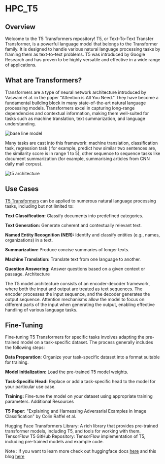 # HPC_T5

## Overview

Welcome to the T5 Transformers repository! T5, or Text-To-Text Transfer Transformer, is a powerful language model that belongs to the Transformer family. It is designed to handle various natural language processing tasks by framing them as text-to-text problems. T5 was introduced by Google Research and has proven to be highly versatile and effective in a wide range of applications.

## What are Transformers?
Transformers are a type of neural network architecture introduced by Vaswani et al. in the paper "Attention is All You Need." They have become a fundamental building block in many state-of-the-art natural language processing models. Transformers excel in capturing long-range dependencies and contextual information, making them well-suited for tasks such as machine translation, text summarization, and language understanding.

![base line model](https://miro.medium.com/v2/resize:fit:828/format:webp/1*QOVXAn0bx8HKGrBIXAgydw.png)

Many tasks are cast into this framework: machine translation, classification task, regression task ( for example, predict how similar two sentences are, the similarity score is in range 1 to 5), other sequence to sequence tasks like document summarization (for example, summarising articles from CNN daily mail corpus).

![t5 architecture](https://miro.medium.com/v2/resize:fit:720/format:webp/1*iJcUH1F0TmCQE5p2wQt9og.png)

## Use Cases
[T5 Transformers](https://huggingface.co/docs/transformers/model_doc/t5) can be applied to numerous natural language processing tasks, including but not limited to:

**Text Classification:** Classify documents into predefined categories.


**Text Generation:** Generate coherent and contextually relevant text.

**Named Entity Recognition (NER):** Identify and classify entities (e.g., names, 
organizations) in a text.

**Summarization:** Produce concise summaries of longer texts.

**Machine Translation:** Translate text from one language to another.

**Question Answering:** Answer questions based on a given context or passage.
Architecture

The T5 model architecture consists of an encoder-decoder framework, where both the input and output are treated as text sequences. The encoder processes the input sequence, and the decoder generates the output sequence. Attention mechanisms allow the model to focus on different parts of the input when generating the output, enabling effective handling of various language tasks.

## Fine-Tuning

Fine-tuning T5 Transformers for specific tasks involves adapting the pre-trained model on a task-specific dataset. The process generally includes the following steps:

**Data Preparation:** Organize your task-specific dataset into a format suitable for training.

**Model Initialization:** Load the pre-trained T5 model weights.

**Task-Specific Head:** Replace or add a task-specific head to the model for your particular use case.

**Training:** Fine-tune the model on your dataset using appropriate training parameters.
Additional Resources

**T5 Paper:** "Explaining and Harnessing Adversarial Examples in Image Classification" by Colin Raffel et al.

Hugging Face Transformers Library: A rich library that provides pre-trained transformer models, including T5, and tools for working with them.
TensorFlow T5 GitHub Repository: TensorFlow implementation of T5, including pre-trained models and example code.
 
Note : if you want to learn more check out huggingface docs [here](https://huggingface.co/docs/transformers/model_doc/t5) and this blog [here](https://medium.com/analytics-vidhya/t5-a-detailed-explanation-a0ac9bc53e51)
